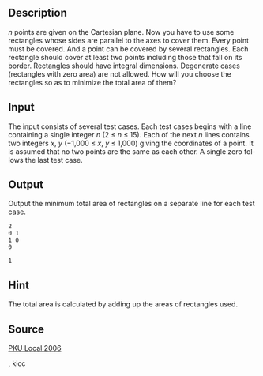 <h2>Description</h2><p><i>n</i> points are given on the Cartesian plane. Now you have to use some rectangles whose sides are parallel to the axes to cover them. Every point must be covered. And a point can be covered by several rectangles. Each rectangle should cover at least two points including those that fall on its border. Rectangles should have integral dimensions. Degenerate cases (rectangles with zero area) are not allowed. How will you choose the rectangles so as to minimize the total area of them?</p><h2>Input</h2><span lang="en-us"><p>The input consists of several test cases. Each test cases begins with a line containing a single integer <i>n</i> (2 ≤ <i>n</i> ≤ 15). Each of the next <i>n</i> lines contains two integers <i>x</i>, <i>y</i> (−1,000 ≤ <i>x</i>, <i>y</i> ≤ 1,000) giving the coordinates of a point. It is assumed that no two points are the same as each other. A single zero follows the last test case.</p></span><h2>Output</h2><p>Output the minimum total area of rectangles on a separate line for each test case.</p><pre><code class="language-input1">2
0 1
1 0
0</code></pre><pre><code class="language-output1">1</code></pre><h2>Hint</h2><p>The total area is calculated by adding up the areas of rectangles used.</p><h2>Source</h2><a href="searchproblem?field=source&amp;key=PKU+Local+2006">PKU Local 2006</a><p>, kicc</p>